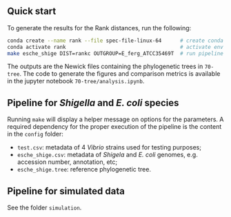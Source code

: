 ## Quick start
To generate the results for the Rank distances, run the following:
```bash
conda create --name rank --file spec-file-linux-64      # create conda env from spec file
conda activate rank                                     # activate env
make esche_shige DIST=rankc OUTGROUP=E_ferg_ATCC35469T  # run pipeline for rank distances
```
The outputs are the Newick files containing the phylogenetic trees in `70-tree`.
The code to generate the figures and comparison metrics is available in the jupyter notebook `70-tree/analysis.ipynb`.

## Pipeline for *Shigella* and *E. coli* species
Running `make` will display a helper message on options for the parameters.
A required dependency for the proper execution of the pipeline is the content in the `config` folder:
- `test.csv`: metadata of 4 *Vibrio* strains used for testing purposes;
- `esche_shige.csv`: metadata of *Shigela* and *E. coli* genomes, e.g. accession number, annotation, etc;
- `esche_shige.tree`: reference phylogenetic tree.

## Pipeline for simulated data
See the folder `simulation`.
